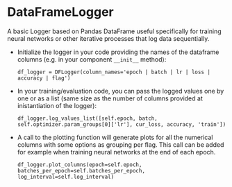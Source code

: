 # DataFrameLogger

A basic Logger based on Pandas DataFrame useful specifically for training neural networks or other iterative processes that log data sequentially.

- Initialize the logger in your code providing the names of the dataframe columns (e.g. in your component `__init__` method):

  `df_logger = DFLogger(column_names='epoch | batch | lr | loss | accuracy | flag')`

- In your training/evaluation code, you can pass the logged values one by one or as a list (same size as the number of columns provided at inistantiation of the logger):

  `df_logger.log_values_list([self.epoch, batch, self.optimizer.param_groups[0]['lr'], cur_loss, accuracy, 'train'])`


- A call to the plotting function will generate plots for all the numerical columns with some options as grouping per flag. This call can be added for example when training neural networks at the end of each epoch.

  `df_logger.plot_columns(epoch=self.epoch, batches_per_epoch=self.batches_per_epoch, log_interval=self.log_interval)`
